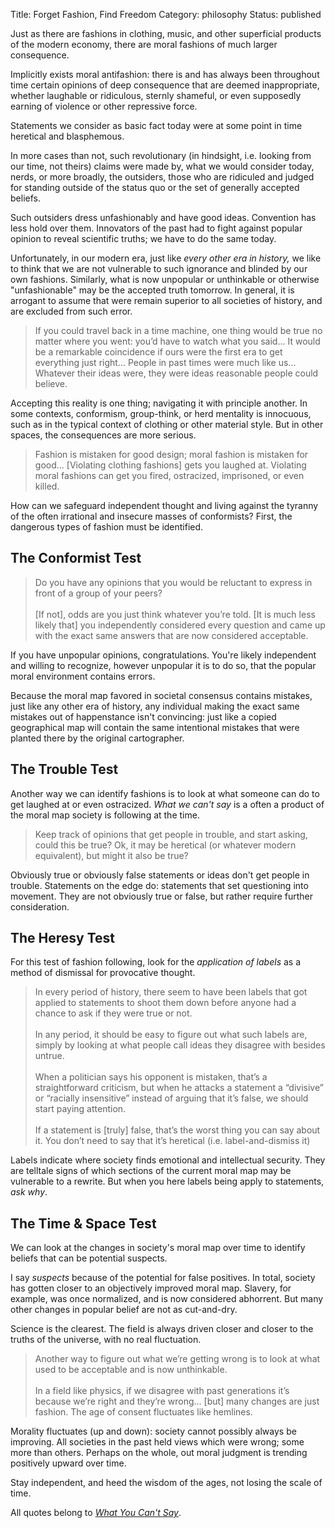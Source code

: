 Title: Forget Fashion, Find Freedom
Category: philosophy
Status: published

Just as there are fashions in clothing, music, and other superficial products of the modern economy, there are moral fashions of much larger consequence.

Implicitly exists moral antifashion: there is and has always been throughout time certain opinions of deep consequence that are deemed inappropriate, whether laughable or ridiculous, sternly shameful, or even supposedly earning of violence or other repressive force.

Statements we consider as basic fact today were at some point in time heretical and blasphemous. 

In more cases than not, such revolutionary (in hindsight, i.e. looking from our time, not theirs) claims were made by, what we would consider today, nerds, or more broadly, the outsiders, those who are ridiculed and judged for standing outside of the status quo or the set of generally accepted beliefs. 

Such outsiders dress unfashionably and have good ideas. Convention has less hold over them. Innovators of the past had to fight against popular opinion to reveal scientific truths; we have to do the same today. 

Unfortunately, in our modern era, just like _every other era in history,_ we like to think that we are not vulnerable to such ignorance and blinded by our own fashions. Similarly, what is now unpopular or unthinkable or otherwise "unfashionable" may be the accepted truth tomorrow. In general, it is arrogant to assume that were remain superior to all societies of history, and are excluded from such error. 

> If you could travel back in a time machine, one thing would be true no matter where you went: you’d have to watch what you said... It would be a remarkable coincidence if ours were the first era to get everything just right... People in past times were much like us... Whatever their ideas were, they were ideas reasonable people could believe.

Accepting this reality is one thing; navigating it with principle another. In some contexts, conformism, group-think, or herd mentality is innocuous, such as in the typical context of clothing or other material style. But in other spaces, the consequences are more serious. 

> Fashion is mistaken for good design; moral fashion is mistaken for good... [Violating clothing fashions] gets you laughed at. Violating moral fashions can get you fired, ostracized, imprisoned, or even killed.

How can we safeguard independent thought and living against the tyranny of the often irrational and insecure masses of conformists? First, the dangerous types of fashion must be identified.

## The Conformist Test

> Do you have any opinions that you would be reluctant to express in front of a group of your peers?<br><br>[If not], odds are you just think whatever you’re told. [It is much less likely that] you independently considered every question and came up with the exact same answers that are now considered acceptable.

If you have unpopular opinions, congratulations. You're likely independent and willing to recognize, however unpopular it is to do so, that the popular moral environment contains errors.

Because the moral map favored in societal consensus contains mistakes, just like any other era of history, any individual making the exact same mistakes out of happenstance isn't convincing: just like a copied geographical map will contain the same intentional mistakes that were planted there by the original cartographer.

## The Trouble Test

Another way we can identify fashions is to look at what someone can do to get laughed at or even ostracized. _What we can't say_ is a often a product of the moral map society is following at the time.

> Keep track of opinions that get people in trouble, and start asking, could this be true? Ok, it may be heretical (or whatever modern equivalent), but might it also be true?

Obviously true or obviously false statements or ideas don't get people in trouble. Statements on the edge do: statements that set questioning into movement. They are not obviously true or false, but rather require further consideration.

## The Heresy Test

For this test of fashion following, look for the _application of labels_ as a method of dismissal for provocative thought.

> In every period of history, there seem to have been labels that got applied to statements to shoot them down before anyone had a chance to ask if they were true or not.<br><br>In any period, it should be easy to figure out what such labels are, simply by looking at what people call ideas they disagree with besides untrue.<br><br>When a politician says his opponent is mistaken, that’s a straightforward criticism, but when he attacks a statement a “divisive” or “racially insensitive” instead of arguing that it’s false, we should start paying attention.<br><br>If a statement is [truly] false, that’s the worst thing you can say about it. You don’t need to say that it’s heretical (i.e. label-and-dismiss it)

Labels indicate where society finds emotional and intellectual security. They are telltale signs of which sections of the current moral map may be vulnerable to a rewrite. But when you here labels being apply to statements, _ask why_.

## The Time & Space Test

We can look at the changes in society's moral map over time to identify beliefs that can be potential suspects.

I say _suspects_ because of the potential for false positives. In total, society has gotten closer to an objectively improved moral map. Slavery, for example, was once normalized, and is now considered abhorrent. But many other changes in popular belief are not as cut-and-dry.

Science is the clearest. The field is always driven closer and closer to the truths of the universe, with no real fluctuation.

> Another way to figure out what we’re getting wrong is to look at what used to be acceptable and is now unthinkable.<br><br>In a field like physics, if we disagree with past generations it’s because we’re right and they’re wrong... [but] many changes are just fashion. The age of consent fluctuates like hemlines.

Morality fluctuates (up and down): society cannot possibly always be improving. All societies in the past held views which were wrong; some more than others. Perhaps on the whole, out moral judgment is trending positively upward over time. 

Stay independent, and heed the wisdom of the ages, not losing the scale of time. 

All quotes belong to [_What You Can't Say_](http://www.paulgraham.com/say.html).
